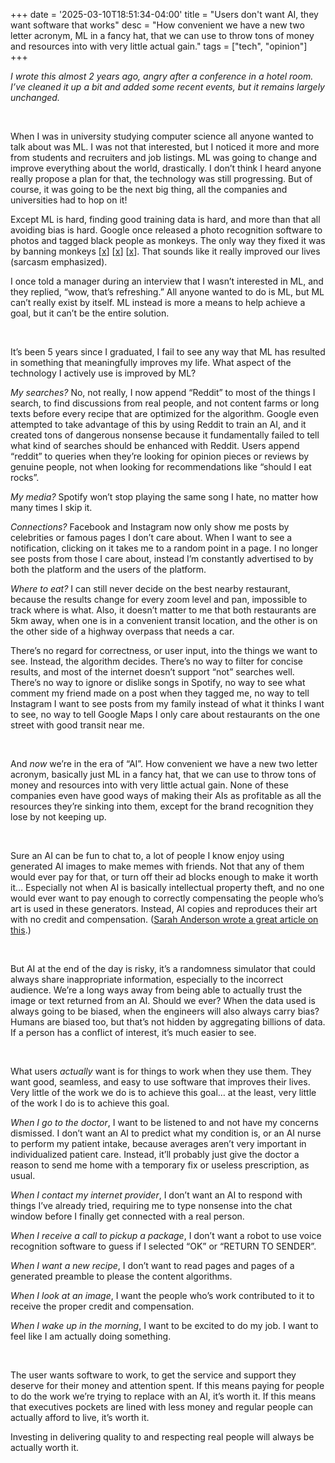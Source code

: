 +++
date = '2025-03-10T18:51:34-04:00'
title = "Users don't want AI, they want software that works"
desc = "How convenient we have a new two letter acronym, ML in a fancy hat, that we can use to throw tons of money and resources into with very little actual gain."
tags = ["tech", "opinion"]
+++

*I wrote this almost 2 years ago, angry after a conference in a hotel room. I’ve cleaned it up a bit and added some recent events, but it remains largely unchanged.* 

&nbsp;

When I was in university studying computer science all anyone wanted to talk about was ML. I was not that interested, but I noticed it more and more from students and recruiters and job listings. ML was going to change and improve everything about the world, drastically. I don’t think I heard anyone really propose a plan for that, the technology was still progressing. But of course, it was going to be the next big thing, all the companies and universities had to hop on it!

Except ML is hard, finding good training data is hard, and more than that all avoiding bias is hard. Google once released a photo recognition software to photos and tagged black people as monkeys. The only way they fixed it was by banning monkeys [[x](https://www.notion.so/Users-don-t-want-AI-users-want-good-software-that-works-0398286813f54c8fb62289b6e3041ee4?pvs=21)] [[x](https://www.nytimes.com/2023/05/22/technology/ai-photo-labels-google-apple.html)] [[x](https://www.forbes.com/sites/mzhang/2015/07/01/google-photos-tags-two-african-americans-as-gorillas-through-facial-recognition-software/)]. That sounds like it really improved our lives (sarcasm emphasized).

I once told a manager during an interview that I wasn’t interested in ML, and they replied, “wow, that’s refreshing.” All anyone wanted to do is ML, but ML can’t really exist by itself. ML instead is more a means to help achieve a goal, but it can’t be the entire solution.

&nbsp;   

It’s been 5 years since I graduated, I fail to see any way that ML has resulted in something that meaningfully improves my life. What aspect of the technology I actively use is improved by ML?

*My searches?* No, not really, I now append “Reddit” to most of the things I search, to find discussions from real people, and not content farms or long texts before every recipe that are optimized for the algorithm. Google even attempted to take advantage of this by using Reddit to train an AI, and it created tons of dangerous nonsense because it fundamentally failed to tell what kind of searches should be enhanced with Reddit. Users append “reddit” to queries when they’re looking for opinion pieces or reviews by genuine people, not when looking for recommendations like “should I eat rocks”. 

*My media?* Spotify won’t stop playing the same song I hate, no matter how many times I skip it.

*Connections?* Facebook and Instagram now only show me posts by celebrities or famous pages I don’t care about. When I want to see a notification, clicking on it takes me to a random point in a page. I no longer see posts from those I care about, instead I’m constantly advertised to by both the platform and the users of the platform.

*Where to eat?* I can still never decide on the best nearby restaurant, because the results change for every zoom level and pan, impossible to track where is what. Also, it doesn’t matter to me that both restaurants are 5km away, when one is in a convenient transit location, and the other is on the other side of a highway overpass that needs a car.

There’s no regard for correctness, or user input, into the things we want to see. Instead, the algorithm decides. There’s no way to filter for concise results, and most of the internet doesn’t support “not” searches well. There’s no way to ignore or dislike songs in Spotify, no way to see what comment my friend made on a post when they tagged me, no way to tell Instagram I want to see posts from my family instead of what it thinks I want to see, no way to tell Google Maps I only care about restaurants on the one street with good transit near me.

&nbsp;

And *now* we’re in the era of “AI”. How convenient we have a new two letter acronym, basically just ML in a fancy hat, that we can use to throw tons of money and resources into with very little actual gain. None of these companies even have good ways of making their AIs as profitable as all the resources they’re sinking into them, except for the brand recognition they lose by not keeping up.

&nbsp;

Sure an AI can be fun to chat to, a lot of people I know enjoy using generated AI images to make memes with friends. Not that any of them would ever pay for that, or turn off their ad blocks enough to make it worth it… Especially not when AI is basically intellectual property theft, and no one would ever want to pay enough to correctly compensating the people who’s art is used in these generators. Instead, AI copies and reproduces their art with no credit and compensation. ([Sarah Anderson wrote a great article on this](https://www.nytimes.com/2022/12/31/opinion/sarah-andersen-how-algorithim-took-my-work.html).)

&nbsp;

But AI at the end of the day is risky, it’s a randomness simulator that could always share inappropriate information, especially to the incorrect audience. We’re a long ways away from being able to actually trust the image or text returned from an AI. Should we ever? When the data used is always going to be biased, when the engineers will also always carry bias? Humans are biased too, but that’s not hidden by aggregating billions of data. If a person has a conflict of interest, it’s much easier to see.

&nbsp;

What users *actually* want is for things to work when they use them. They want good, seamless, and easy to use software that improves their lives. Very little of the work we do is to achieve this goal… at the least, very little of the work I do is to achieve this goal.

*When I go to the doctor*, I want to be listened to and not have my concerns dismissed. I don’t want an AI to predict what my condition is, or an AI nurse to perform my patient intake, because averages aren’t very important in individualized patient care. Instead, it’ll probably just give the doctor a reason to send me home with a temporary fix or useless prescription, as usual.

*When I contact my internet provider*, I don’t want an AI to respond with things I’ve already tried, requiring me to type nonsense into the chat window before I finally get connected with a real person. 

*When I receive a call to pickup a package*, I don’t want a robot to use voice recognition software to guess if I selected “OK” or “RETURN TO SENDER”.

*When I want a new recipe*, I don’t want to read pages and pages of a generated preamble to please the content algorithms. 

*When I look at an image*, I want the people who’s work contributed to it to receive the proper credit and compensation.

*When I wake up in the morning*, I want to be excited to do my job. I want to feel like I am actually doing something.

&nbsp;

The user wants software to work, to get the service and support they deserve for their money and attention spent. If this means paying for people to do the work we’re trying to replace with an AI, it’s worth it. If this means that executives pockets are lined with less money and regular people can actually afford to live, it’s worth it.

Investing in delivering quality to and respecting real people will always be actually worth it.
